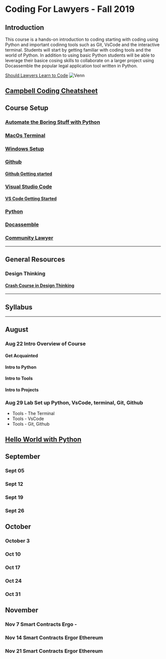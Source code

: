 

# Coding For Lawyers  - Fall 2019

## Introduction

This course is a hands-on introduction to coding starting with coding using Python and important codinng tools such as Git, VsCode and the interactive terminal. Students will start by getting familiar with coding tools and the world of Python. In addition to using basic Python students will be able to leverage their basice cosing skills to collaborate on a larger project using Docassemble the popular legal application tool written in Python.

[Should Lawyers Learn to Code][2]
![Venn][image-1]




## [Campbell Coding Cheatsheet](c-c-c.md)


## Course Setup

### [Automate the Boring Stuff with Python][1]

### [MacOs Terminal][4]

### [Windows Setup][5]

### [Github][6]

#### [Github Getting started][7]

### [Visual Studio Code][8]

#### [VS Code Getting Started][9]

### [Python][10]

### [Docassemble](https://docassemble.org/)

### [Community Lawyer](https://community.lawyer/)

---
## General Resources

### Design Thinking

#### [Crash Course in Design Thinking][13]

___


## Syllabus
___

## August

### Aug 22 Intro Overview of Course

#### Get Acquainted

#### Intro to Python

#### Intro to Tools 

#### Intro to Projects

### Aug 29 Lab Set up Python, VsCode, terminal, Git, Github

* Tools - The Terminal
* Tools - VsCode
* Tools - Git, Github

## [Hello World with Python](https://github.com/tbrookelaw/Hello-World)

## September

### Sept 05  

### Sept 12  

### Sept 19  

### Sept 26  

## October

### October 3 

### Oct 10 
   
### Oct 17 

### Oct 24  

### Oct 31

## November

### Nov 7  Smart Contracts Ergo - 

### Nov 14  Smart Contracts Ergor Ethereum

### Nov 21  Smart Contracts Ergor Ethereum



[1]: https://automatetheboringstuff.com/
[2]: https://lawyerist.com/hello-world-attorneys-learn-code/#rf2-124089
[3]: https://www.learnenough.com/course/learn_enough_javascript/javascript
[4]: https://www.learnenough.com/course/learn_enough_command_line/command_line/basics/running_a_terminal
[5]: https://char.gd/blog/2017/how-to-set-up-the-perfect-modern-dev-environment-on-windows
[6]: https://github.com/
[7]: https://guides.github.com/activities/hello-world/#what
[8]: https://code.visualstudio.com/
[9]: https://code.visualstudio.com/docs/introvideos/basics
[10]: https://www.python.org/downloads/
[11]: https://brew.sh/
[12]: https://medium.com/@kkostov/how-to-install-node-and-npm-on-macos-using-homebrew-708e2c3877bd
[13]: https://dschool.stanford.edu/resources-collections/a-virtual-crash-course-in-design-thinking
[14]: http://codingforlawyers.com/chapters/ch1/%0D%0A

[image-1]:	https://github.com/tbrookelaw/CFL-Resources/blob/master/venn1.png
